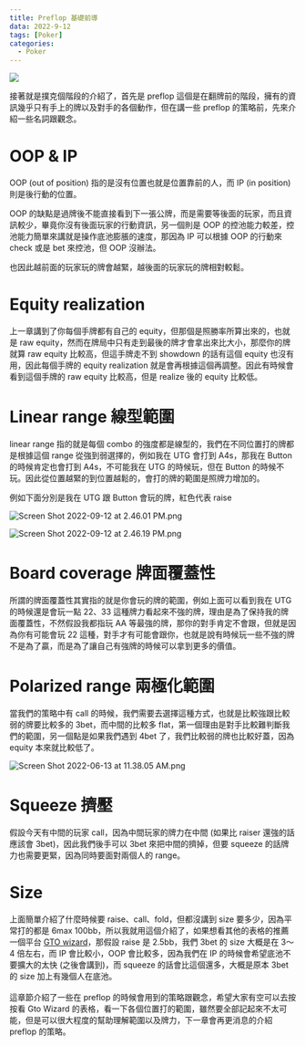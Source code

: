 ```yaml
---
title: Preflop 基礎前導
data: 2022-9-12
tags: [Poker]
categories:
  - Poker
---
```


![](https://www.habwin.com/uploads/blog/1a/d2bd2417-f07f-485d-b56f-e85dd07d96a5/1a4df2db-1edf-4fb1-a905-6d221c698150/hacer-call-a-los-3bet-preflop-en-texas-holdem-por-que-hacerlo-con-cuidado.jpg)

<!-- more -->

接著就是撲克個階段的介紹了，首先是 preflop 這個是在翻牌前的階段，擁有的資訊幾乎只有手上的牌以及對手的各個動作，但在講一些 preflop 的策略前，先來介紹一些名詞跟觀念。

# OOP & IP

OOP (out of position) 指的是沒有位置也就是位置靠前的人，而 IP (in position) 則是後行動的位置。

OOP 的缺點是過牌後不能直接看到下一張公牌，而是需要等後面的玩家，而且資訊較少，畢竟你沒有後面玩家的行動資訊，另一個則是 OOP 的控池能力較差，控池能力簡單來講就是操作底池膨脹的速度，那因為 IP 可以根據 OOP 的行動來 check 或是 bet 來控池，但 OOP 沒辦法。

也因此越前面的玩家玩的牌會越緊，越後面的玩家玩的牌相對較鬆。

# Equity realization

上一章講到了你每個手牌都有自己的 equity，但那個是照勝率所算出來的，也就是 raw equity，然而在牌局中只有走到最後的牌才會拿出來比大小，那麼你的牌就算 raw equity 比較高，但這手牌走不到 showdown 的話有這個 equity 也沒有用，因此每個手牌的 equity realization 就是會再根據這個再調整。因此有時候會看到這個手牌的 raw equity 比較高，但是 realize 後的 equity 比較低。

# Linear range 線型範圍

linear range 指的就是每個 combo 的強度都是線型的，我們在不同位置打的牌都是根據這個 range 從強到弱選擇的，例如我在 UTG 會打到 A4s，那我在 Button 的時候肯定也會打到 A4s，不可能我在 UTG 的時候玩，但在 Button 的時候不玩。因此從位置越緊的到位置越鬆的，會打的牌的範圍是照牌力增加的。

例如下面分別是我在 UTG 跟 Button 會玩的牌，紅色代表 raise

![Screen Shot 2022-09-12 at 2.46.01 PM.png](/blog/assets/Screen_Shot_2022-09-12_at_2.46.01_PM.png)

![Screen Shot 2022-09-12 at 2.46.19 PM.png](/blog/assets/Screen_Shot_2022-09-12_at_2.46.19_PM.png)

# Board coverage 牌面覆蓋性

所謂的牌面覆蓋性其實指的就是你會玩的牌的範圍，例如上面可以看到我在 UTG 的時候還是會玩一點 22、33 這種牌力看起來不強的牌，理由是為了保持我的牌面覆蓋性，不然假設我都指玩 AA 等最強的牌，那你的對手肯定不會跟，但就是因為你有可能會玩 22 這種，對手才有可能會跟你，也就是說有時候玩一些不強的牌不是為了贏，而是為了讓自己有強牌的時候可以拿到更多的價值。

# Polarized range 兩極化範圍

當我們的策略中有 call 的時候，我們需要去選擇這種方式，也就是比較強跟比較弱的牌要比較多的 3bet，而中間的比較多 flat，第一個理由是對手比較難判斷我們的範圍，另一個點是如果我們遇到 4bet 了，我們比較弱的牌也比較好蓋，因為 equity 本來就比較低了。

![Screen Shot 2022-06-13 at 11.38.05 AM.png](/blog/assets/Screen_Shot_2022-06-13_at_11.38.05_AM.png)

# Squeeze 擠壓

假設今天有中間的玩家 call，因為中間玩家的牌力在中間 (如果比 raiser 還強的話應該會 3bet)，因此我們後手可以 3bet 來把中間的擠掉，但要 squeeze 的話牌力也需要更緊，因為同時要面對兩個人的 range。

# Size

上面簡單介紹了什麼時候要 raise、call、fold，但都沒講到 size 要多少，因為平常打的都是 6max 100bb，所以我就用這個介紹了，如果想看其他的表格的推薦一個平台 [GTO wizard](https://app.gtowizard.com/)，那假設 raise 是 2.5bb，我們 3bet 的 size 大概是在 3～4 倍左右，而 IP 會比較小，OOP 會比較多，因為我們在 IP 的時候會希望底池不要擴大的太快 (之後會講到)，而 squeeze 的話會比這個還多，大概是原本 3bet 的 size 加上有幾個人在底池。
\
\
這章節介紹了一些在 preflop 的時候會用到的策略跟觀念，希望大家有空可以去按按看 Gto Wizard 的表格，看一下各個位置打的範圍，雖然要全部記起來不太可能，但是可以很大程度的幫助理解範圍以及牌力，下一章會再更消息的介紹 preflop 的策略。
